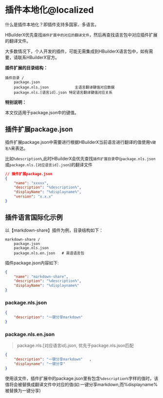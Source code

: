 # 插件本地化@localized


什么是插件本地化？即插件支持多国家、多语言。

HBuilderX优先查找`插件扩展中的对应的翻译文件`，然后再查找语言包中对应插件扩展的翻译文件。

大多数情况下，个人开发的插件，可能无需集成到HBuilderX语言包中，如有需要，请联系HBuilderX官方。

**插件扩展的目录结构：**
```shell
插件目录 /
    package.json
    package.nls.json			主语言翻译键值对应数据
    package.nls.[语言id].json	特定语言翻译键值对应关系
```

**特别说明：**

本文仅适用于package.json中的键值。

## 插件扩展package.json

插件扩展package.json中需要进行根据HBuilderX当前语言进行翻译的值使用`%键名%`来表达。

比如`%description%`,此时HBuilderX会优先查找`插件扩展目录`中(`package.nls.json`或`package.nls.[对应语言id].json`)的翻译文件


```json
// 插件扩展package.json
{
    "name": "xxxxx",
    "description": "%description%",
    "displayName": "%displayname%",
    "version": "x.x.x"
}
```

## 插件语言国际化示例

以【markdown-share】插件为例，目录结构如下：

```shell
markdown-share /
    package.json
    package.nls.json
    package.nls.en.json	  # 英语语言包
```

插件package.json内容如下:

```JSON
{
    "name": "markdown-share",
    "description": "%description%",
    "displayName": "%displayname%"
}
```

### package.nls.json

```JSON
{
    "description": "一键分享markdown"
}
```

### package.nls.en.json

> package.nls.[对应语言id].json, 优先于package.nls.json匹配

```JSON
{
    "description": "一键分享markdown"	,
    "displayname": "一键分享"
}
```

使用该文件，插件扩展中的package.json里有包含`%description%`字样的值时，该值将会被替换成翻译文件中对应的值(如:一键分享markdown,而%displayname%被替换为一键分享)
